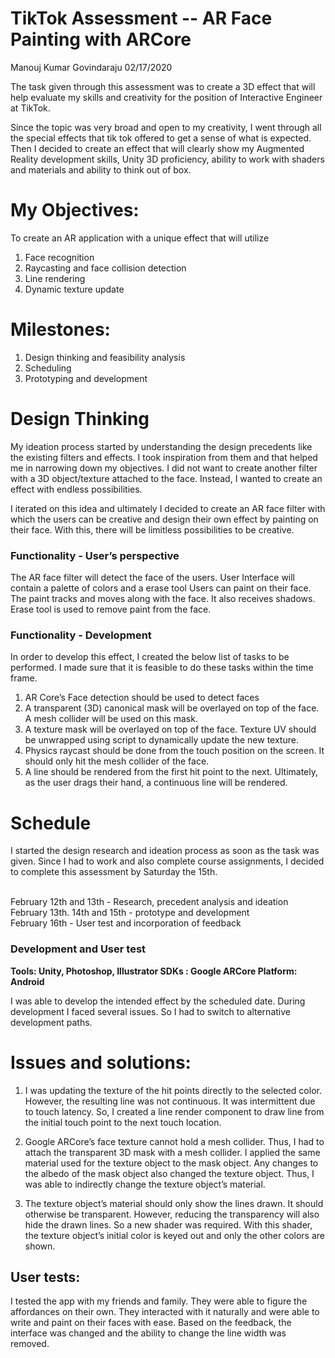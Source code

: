 # TikTok Assessment -- AR Face Painting with ARCore

Manouj Kumar Govindaraju
02/17/2020



The task given through this assessment was to create a 3D effect that will help evaluate my skills and creativity for the position of Interactive Engineer at TikTok. 

Since the topic was very broad and open to my creativity, I went through all the special effects that tik tok offered to get a sense of what is expected. Then I decided to create an effect that will clearly show my Augmented Reality development skills, Unity 3D proficiency, ability to work with shaders and materials and ability to think out of box.

# My Objectives:
To create an AR application with a unique effect that will utilize 
1. Face recognition
2. Raycasting and face collision detection
3. Line rendering
4. Dynamic texture update

# Milestones:
1. Design thinking and feasibility analysis
2. Scheduling
3. Prototyping and development

# Design Thinking
My ideation process started by understanding the design precedents like the existing filters and effects. I took inspiration from them and that helped me in narrowing down my objectives. I did not want to create another filter with a 3D object/texture attached to the face. Instead, I wanted to create an effect with endless possibilities.

I iterated on this idea and ultimately I decided to create an AR face filter with which the users can be creative and design their own effect by painting on their face. With this, there will be limitless possibilities to be creative.

### Functionality - User’s perspective
The AR face filter will detect the face of the users.
User Interface will contain a palette of colors and a erase tool
Users can paint on their face. The paint tracks and moves along with the face. It also receives shadows. 
Erase tool is used to remove paint from the face. 

### Functionality - Development 
In order to develop this effect, I created the below list of tasks to be performed. I made sure that it is feasible to do these tasks within the time frame.
1. AR Core’s Face detection should be used to detect faces
2. A transparent  (3D) canonical mask will be overlayed on top of the face. A mesh collider will be used on this mask.
3. A texture mask will be overlayed on top of the face. Texture UV should be unwrapped using script to dynamically update the new texture.
4. Physics raycast should be done from the touch position on the screen. It should only hit the mesh collider of the face.  
5. A line should be rendered from the first hit point to the next. Ultimately, as the user drags their hand, a continuous line will be rendered.

# Schedule
I started the design research and ideation process as soon as the task was given. Since I had to work and also complete course assignments, I decided to complete this assessment by Saturday the 15th.

<br>February 12th and 13th 		- Research, precedent analysis and ideation
<br>February 13th. 14th and 15th 	- prototype and development
<br>February 16th 			- User test and incorporation of feedback

### Development and User test
**Tools: Unity, Photoshop, Illustrator
SDKs : Google ARCore
Platform: Android**

I was able to develop the intended effect by the scheduled date. During development I faced several issues. So I had to switch to alternative development paths.

# Issues and solutions:
1. I was updating the texture of the hit points directly to the selected color. However, the resulting line was not continuous. It was intermittent due to touch latency. So, I created a line render component to draw line from the initial touch point to the next touch location. 


2. Google ARCore’s face texture cannot hold a mesh collider. Thus, I had to attach the transparent 3D mask with a mesh collider. I applied the same material used for the texture object to the mask object. Any changes to the albedo of the mask object also changed the texture object. Thus, I was able to indirectly change the texture object’s material.



3. The texture object’s material should only show the lines drawn. It should otherwise be transparent. However, reducing the transparency will also hide the drawn lines. So a new shader was required. With this shader, the texture object’s initial color is keyed out and only the other colors are shown.


## User tests:
I tested the app with my friends and family. They were able to figure the affordances on their own. They interacted with it naturally and were able to write and paint on their faces with ease.
Based on the feedback, the interface was changed and the ability to change the line width was removed. 





